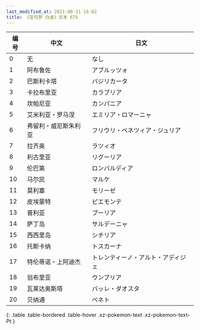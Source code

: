 ```yaml
---
last_modified_at: 2021-08-21 16:02
title: 《宝可梦 白金》文本 675
---
```

| 编号 | 中文 | 日文 |
| ---- | ---- | ---- |
| 0 | 无 | なし |
| 1 | 阿布鲁佐 | アブルッツォ |
| 2 | 巴斯利卡塔 | バジリカータ |
| 3 | 卡拉布里亚 | カラブリア |
| 4 | 坎帕尼亚 | カンパニア |
| 5 | 艾米利亚・罗马涅 | エミリア・ロマーニャ |
| 6 | 弗留利・威尼斯朱利亚 | フリウリ・ベネツィア・ジュリア |
| 7 | 拉齐奥 | ラツィオ |
| 8 | 利古里亚 | リグーリア |
| 9 | 伦巴第 | ロンバルディア |
| 10 | 马尔凯 | マルケ |
| 11 | 莫利塞 | モリーゼ |
| 12 | 皮埃蒙特 | ピエモンテ |
| 13 | 普利亚 | プーリア |
| 14 | 萨丁岛 | サルデーニャ |
| 15 | 西西里岛 | シチリア |
| 16 | 托斯卡纳 | トスカーナ |
| 17 | 特伦蒂诺・上阿迪杰 | トレンティーノ・アルト・アディジェ |
| 18 | 翁布里亚 | ウンブリア |
| 19 | 瓦莱达奥斯塔 | バッレ・ダオスタ |
| 20 | 贝纳通 | ベネト |
{: .table .table-bordered .table-hover .xz-pokemon-text .xz-pokemon-text-Pt }